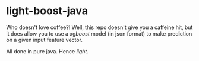 # light-boost-java

Who doesn't love coffee?! Well, this repo doesn't give you a caffeine hit, but it does allow you to 
use a xg*boost* model (in json format) to make prediction on a given input feature vector.

All done in pure java. Hence *light.*
